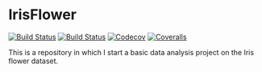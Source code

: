 # IrisFlower

[![Build Status](https://travis-ci.com/LorenzoFeroleto98/IrisFlower.jl.svg?branch=master)](https://travis-ci.com/LorenzoFeroleto98/IrisFlower.jl)
[![Build Status](https://ci.appveyor.com/api/projects/status/github/LorenzoFeroleto98/IrisFlower.jl?svg=true)](https://ci.appveyor.com/project/LorenzoFeroleto98/IrisFlower-jl)
[![Codecov](https://codecov.io/gh/LorenzoFeroleto98/IrisFlower.jl/branch/master/graph/badge.svg)](https://codecov.io/gh/LorenzoFeroleto98/IrisFlower.jl)
[![Coveralls](https://coveralls.io/repos/github/LorenzoFeroleto98/IrisFlower.jl/badge.svg?branch=master)](https://coveralls.io/github/LorenzoFeroleto98/IrisFlower.jl?branch=master)

This is a repository in which I start a basic data analysis project on the Iris flower dataset.
